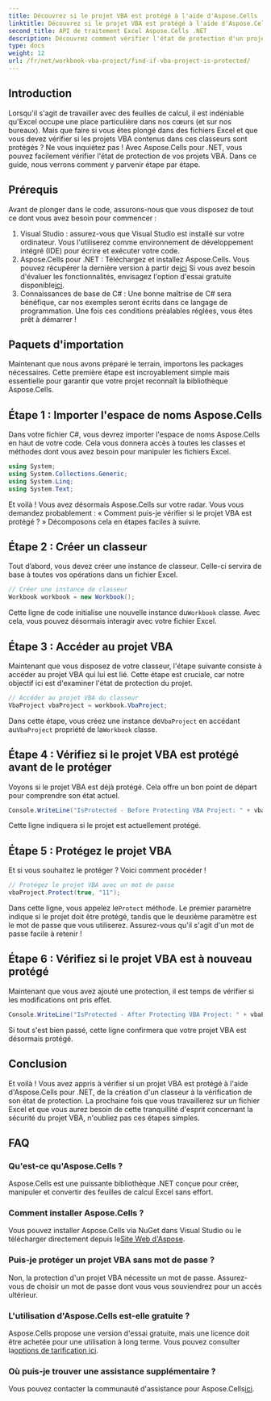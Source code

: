 ```yaml
---
title: Découvrez si le projet VBA est protégé à l'aide d'Aspose.Cells
linktitle: Découvrez si le projet VBA est protégé à l'aide d'Aspose.Cells
second_title: API de traitement Excel Aspose.Cells .NET
description: Découvrez comment vérifier l'état de protection d'un projet VBA dans Excel à l'aide d'Aspose.Cells pour .NET, de la création à la vérification. Guide simple avec exemples de code.
type: docs
weight: 12
url: /fr/net/workbook-vba-project/find-if-vba-project-is-protected/
---
```

## Introduction
Lorsqu'il s'agit de travailler avec des feuilles de calcul, il est indéniable qu'Excel occupe une place particulière dans nos cœurs (et sur nos bureaux). Mais que faire si vous êtes plongé dans des fichiers Excel et que vous devez vérifier si les projets VBA contenus dans ces classeurs sont protégés ? Ne vous inquiétez pas ! Avec Aspose.Cells pour .NET, vous pouvez facilement vérifier l'état de protection de vos projets VBA. Dans ce guide, nous verrons comment y parvenir étape par étape.
## Prérequis
Avant de plonger dans le code, assurons-nous que vous disposez de tout ce dont vous avez besoin pour commencer :
1. Visual Studio : assurez-vous que Visual Studio est installé sur votre ordinateur. Vous l'utiliserez comme environnement de développement intégré (IDE) pour écrire et exécuter votre code.
2.  Aspose.Cells pour .NET : Téléchargez et installez Aspose.Cells. Vous pouvez récupérer la dernière version à partir de[ici](https://releases.aspose.com/cells/net/) Si vous avez besoin d'évaluer les fonctionnalités, envisagez l'option d'essai gratuite disponible[ici](https://releases.aspose.com/).
3. Connaissances de base de C# : Une bonne maîtrise de C# sera bénéfique, car nos exemples seront écrits dans ce langage de programmation.
Une fois ces conditions préalables réglées, vous êtes prêt à démarrer !
## Paquets d'importation
Maintenant que nous avons préparé le terrain, importons les packages nécessaires. Cette première étape est incroyablement simple mais essentielle pour garantir que votre projet reconnaît la bibliothèque Aspose.Cells.
## Étape 1 : Importer l'espace de noms Aspose.Cells
Dans votre fichier C#, vous devrez importer l'espace de noms Aspose.Cells en haut de votre code. Cela vous donnera accès à toutes les classes et méthodes dont vous avez besoin pour manipuler les fichiers Excel.
```csharp
using System;
using System.Collections.Generic;
using System.Linq;
using System.Text;
```
Et voilà ! Vous avez désormais Aspose.Cells sur votre radar.
Vous vous demandez probablement : « Comment puis-je vérifier si le projet VBA est protégé ? » Décomposons cela en étapes faciles à suivre.
## Étape 2 : Créer un classeur
Tout d’abord, vous devez créer une instance de classeur. Celle-ci servira de base à toutes vos opérations dans un fichier Excel.
```csharp
// Créer une instance de classeur
Workbook workbook = new Workbook();
```
 Cette ligne de code initialise une nouvelle instance du`Workbook` classe. Avec cela, vous pouvez désormais interagir avec votre fichier Excel.
## Étape 3 : Accéder au projet VBA
Maintenant que vous disposez de votre classeur, l'étape suivante consiste à accéder au projet VBA qui lui est lié. Cette étape est cruciale, car notre objectif ici est d'examiner l'état de protection du projet.
```csharp
// Accéder au projet VBA du classeur
VbaProject vbaProject = workbook.VbaProject;
```
 Dans cette étape, vous créez une instance de`VbaProject` en accédant au`VbaProject` propriété de la`Workbook` classe.
## Étape 4 : Vérifiez si le projet VBA est protégé avant de le protéger
Voyons si le projet VBA est déjà protégé. Cela offre un bon point de départ pour comprendre son état actuel. 
```csharp
Console.WriteLine("IsProtected - Before Protecting VBA Project: " + vbaProject.IsProtected);
```
Cette ligne indiquera si le projet est actuellement protégé. 
## Étape 5 : Protégez le projet VBA
Et si vous souhaitez le protéger ? Voici comment procéder ! 
```csharp
// Protégez le projet VBA avec un mot de passe
vbaProject.Protect(true, "11");
```
 Dans cette ligne, vous appelez le`Protect` méthode. Le premier paramètre indique si le projet doit être protégé, tandis que le deuxième paramètre est le mot de passe que vous utiliserez. Assurez-vous qu'il s'agit d'un mot de passe facile à retenir !
## Étape 6 : Vérifiez si le projet VBA est à nouveau protégé
Maintenant que vous avez ajouté une protection, il est temps de vérifier si les modifications ont pris effet. 
```csharp
Console.WriteLine("IsProtected - After Protecting VBA Project: " + vbaProject.IsProtected);
```
Si tout s'est bien passé, cette ligne confirmera que votre projet VBA est désormais protégé.
## Conclusion
Et voilà ! Vous avez appris à vérifier si un projet VBA est protégé à l'aide d'Aspose.Cells pour .NET, de la création d'un classeur à la vérification de son état de protection. La prochaine fois que vous travaillerez sur un fichier Excel et que vous aurez besoin de cette tranquillité d'esprit concernant la sécurité du projet VBA, n'oubliez pas ces étapes simples. 
## FAQ
### Qu'est-ce qu'Aspose.Cells ?  
Aspose.Cells est une puissante bibliothèque .NET conçue pour créer, manipuler et convertir des feuilles de calcul Excel sans effort.
### Comment installer Aspose.Cells ?  
 Vous pouvez installer Aspose.Cells via NuGet dans Visual Studio ou le télécharger directement depuis le[Site Web d'Aspose](https://releases.aspose.com/cells/net/).
### Puis-je protéger un projet VBA sans mot de passe ?  
Non, la protection d'un projet VBA nécessite un mot de passe. Assurez-vous de choisir un mot de passe dont vous vous souviendrez pour un accès ultérieur.
### L'utilisation d'Aspose.Cells est-elle gratuite ?  
 Aspose.Cells propose une version d'essai gratuite, mais une licence doit être achetée pour une utilisation à long terme. Vous pouvez consulter la[options de tarification ici](https://purchase.aspose.com/buy).
### Où puis-je trouver une assistance supplémentaire ?  
 Vous pouvez contacter la communauté d'assistance pour Aspose.Cells[ici](https://forum.aspose.com/c/cells/9).